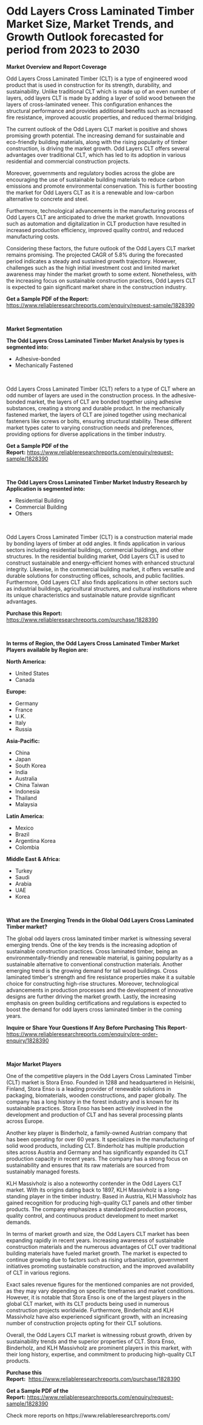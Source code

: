 <p><h1>Odd Layers Cross Laminated Timber Market Size, Market Trends, and Growth Outlook forecasted for period from 2023 to 2030</h1></p><p><strong>Market Overview and Report Coverage</strong></p>
<p><p>Odd Layers Cross Laminated Timber (CLT) is a type of engineered wood product that is used in construction for its strength, durability, and sustainability. Unlike traditional CLT which is made up of an even number of layers, odd layers CLT is made by adding a layer of solid wood between the layers of cross-laminated veneer. This configuration enhances the structural performance and provides additional benefits such as increased fire resistance, improved acoustic properties, and reduced thermal bridging.</p><p>The current outlook of the Odd Layers CLT market is positive and shows promising growth potential. The increasing demand for sustainable and eco-friendly building materials, along with the rising popularity of timber construction, is driving the market growth. Odd Layers CLT offers several advantages over traditional CLT, which has led to its adoption in various residential and commercial construction projects.</p><p>Moreover, governments and regulatory bodies across the globe are encouraging the use of sustainable building materials to reduce carbon emissions and promote environmental conservation. This is further boosting the market for Odd Layers CLT as it is a renewable and low-carbon alternative to concrete and steel.</p><p>Furthermore, technological advancements in the manufacturing process of Odd Layers CLT are anticipated to drive the market growth. Innovations such as automation and digitalization in CLT production have resulted in increased production efficiency, improved quality control, and reduced manufacturing costs.</p><p>Considering these factors, the future outlook of the Odd Layers CLT market remains promising. The projected CAGR of 5.8% during the forecasted period indicates a steady and sustained growth trajectory. However, challenges such as the high initial investment cost and limited market awareness may hinder the market growth to some extent. Nonetheless, with the increasing focus on sustainable construction practices, Odd Layers CLT is expected to gain significant market share in the construction industry.</p></p>
<p><strong>Get a Sample PDF of the Report:</strong> <a href="https://www.reliableresearchreports.com/enquiry/request-sample/1828390">https://www.reliableresearchreports.com/enquiry/request-sample/1828390</a></p>
<p>&nbsp;</p>
<p><strong>Market Segmentation</strong></p>
<p><strong>The Odd Layers Cross Laminated Timber Market Analysis by types is segmented into:</strong></p>
<p><ul><li>Adhesive-bonded</li><li>Mechanically Fastened</li></ul></p>
<p>&nbsp;</p>
<p><p>Odd Layers Cross Laminated Timber (CLT) refers to a type of CLT where an odd number of layers are used in the construction process. In the adhesive-bonded market, the layers of CLT are bonded together using adhesive substances, creating a strong and durable product. In the mechanically fastened market, the layers of CLT are joined together using mechanical fasteners like screws or bolts, ensuring structural stability. These different market types cater to varying construction needs and preferences, providing options for diverse applications in the timber industry.</p></p>
<p><strong>Get a Sample PDF of the Report:</strong>&nbsp;<a href="https://www.reliableresearchreports.com/enquiry/request-sample/1828390">https://www.reliableresearchreports.com/enquiry/request-sample/1828390</a></p>
<p>&nbsp;</p>
<p><strong>The Odd Layers Cross Laminated Timber Market Industry Research by Application is segmented into:</strong></p>
<p><ul><li>Residential Building</li><li>Commercial Building</li><li>Others</li></ul></p>
<p>&nbsp;</p>
<p><p>Odd Layers Cross Laminated Timber (CLT) is a construction material made by bonding layers of timber at odd angles. It finds application in various sectors including residential buildings, commercial buildings, and other structures. In the residential building market, Odd Layers CLT is used to construct sustainable and energy-efficient homes with enhanced structural integrity. Likewise, in the commercial building market, it offers versatile and durable solutions for constructing offices, schools, and public facilities. Furthermore, Odd Layers CLT also finds applications in other sectors such as industrial buildings, agricultural structures, and cultural institutions where its unique characteristics and sustainable nature provide significant advantages.</p></p>
<p><strong>Purchase this Report:</strong>&nbsp; <a href="https://www.reliableresearchreports.com/purchase/1828390">https://www.reliableresearchreports.com/purchase/1828390</a></p>
<p>&nbsp;</p>
<p><strong>In terms of Region, the Odd Layers Cross Laminated Timber Market Players available by Region are:</strong></p>
<p>
    <p> <strong> North America: </strong>
        <ul>
            <li>United States</li>
            <li>Canada</li>
        </ul>
        </p> 
    <p> <strong> Europe: </strong>
        <ul>
            <li>Germany</li>
            <li>France</li>
            <li>U.K.</li>
            <li>Italy</li>
            <li>Russia</li>
        </ul>
        </p> 
    <p> <strong> Asia-Pacific: </strong>
        <ul>
            <li>China</li>
            <li>Japan</li>
            <li>South Korea</li>
            <li>India</li>
            <li>Australia</li>
            <li>China Taiwan</li>
            <li>Indonesia</li>
            <li>Thailand</li>
            <li>Malaysia</li>
        </ul>
        </p> 
    <p> <strong> Latin America: </strong>
        <ul>
            <li>Mexico</li>
            <li>Brazil</li>
            <li>Argentina Korea</li>
            <li>Colombia</li>
        </ul>
        </p> 
    <p> <strong> Middle East & Africa: </strong>
        <ul>
            <li>Turkey</li>
            <li>Saudi</li>
            <li>Arabia</li>
            <li>UAE</li>
            <li>Korea</li>
        </ul>
    </p>
    </p>
<p>&nbsp;</p>
<p><strong>What are the Emerging Trends in the Global Odd Layers Cross Laminated Timber market?</strong></p>
<p><p>The global odd layers cross laminated timber market is witnessing several emerging trends. One of the key trends is the increasing adoption of sustainable construction practices. Cross laminated timber, being an environmentally-friendly and renewable material, is gaining popularity as a sustainable alternative to conventional construction materials. Another emerging trend is the growing demand for tall wood buildings. Cross laminated timber's strength and fire resistance properties make it a suitable choice for constructing high-rise structures. Moreover, technological advancements in production processes and the development of innovative designs are further driving the market growth. Lastly, the increasing emphasis on green building certifications and regulations is expected to boost the demand for odd layers cross laminated timber in the coming years.</p></p>
<p><strong>Inquire or Share Your Questions If Any Before Purchasing This Report</strong>- <a href="https://www.reliableresearchreports.com/enquiry/pre-order-enquiry/1828390">https://www.reliableresearchreports.com/enquiry/pre-order-enquiry/1828390</a></p>
<p>&nbsp;</p>
<p><strong>Major Market Players</strong></p>
<p><p>One of the competitive players in the Odd Layers Cross Laminated Timber (CLT) market is Stora Enso. Founded in 1288 and headquartered in Helsinki, Finland, Stora Enso is a leading provider of renewable solutions in packaging, biomaterials, wooden constructions, and paper globally. The company has a long history in the forest industry and is known for its sustainable practices. Stora Enso has been actively involved in the development and production of CLT and has several processing plants across Europe. </p><p>Another key player is Binderholz, a family-owned Austrian company that has been operating for over 60 years. It specializes in the manufacturing of solid wood products, including CLT. Binderholz has multiple production sites across Austria and Germany and has significantly expanded its CLT production capacity in recent years. The company has a strong focus on sustainability and ensures that its raw materials are sourced from sustainably managed forests.</p><p>KLH Massivholz is also a noteworthy contender in the Odd Layers CLT market. With its origins dating back to 1897, KLH Massivholz is a long-standing player in the timber industry. Based in Austria, KLH Massivholz has gained recognition for producing high-quality CLT panels and other timber products. The company emphasizes a standardized production process, quality control, and continuous product development to meet market demands.</p><p>In terms of market growth and size, the Odd Layers CLT market has been expanding rapidly in recent years. Increasing awareness of sustainable construction materials and the numerous advantages of CLT over traditional building materials have fueled market growth. The market is expected to continue growing due to factors such as rising urbanization, government initiatives promoting sustainable construction, and the improved availability of CLT in various regions.</p><p>Exact sales revenue figures for the mentioned companies are not provided, as they may vary depending on specific timeframes and market conditions. However, it is notable that Stora Enso is one of the largest players in the global CLT market, with its CLT products being used in numerous construction projects worldwide. Furthermore, Binderholz and KLH Massivholz have also experienced significant growth, with an increasing number of construction projects opting for their CLT solutions.</p><p>Overall, the Odd Layers CLT market is witnessing robust growth, driven by sustainability trends and the superior properties of CLT. Stora Enso, Binderholz, and KLH Massivholz are prominent players in this market, with their long history, expertise, and commitment to producing high-quality CLT products.</p></p>
<p><strong>Purchase this Report:</strong>&nbsp;&nbsp;<a href="https://www.reliableresearchreports.com/purchase/1828390">https://www.reliableresearchreports.com/purchase/1828390</a></p>
<p></p>
<p><strong>Get a Sample PDF of the Report:</strong>&nbsp;<a href="https://www.reliableresearchreports.com/enquiry/request-sample/1828390">https://www.reliableresearchreports.com/enquiry/request-sample/1828390</a></p>
<p>Check more reports on https://www.reliableresearchreports.com/</p>